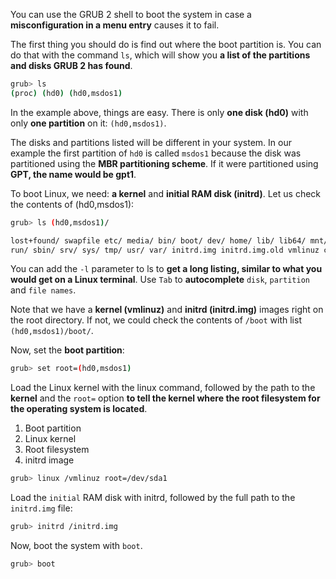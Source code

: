 You can use the GRUB 2 shell to boot the system in case a **misconfiguration in a menu entry** causes it to fail.

The first thing you should do is find out where the boot partition is. You can do that with the command `ls`, which will show you **a list of the partitions and disks GRUB 2 has found**.

```Bash
grub> ls
(proc) (hd0) (hd0,msdos1)
```

In the example above, things are easy. There is only **one disk (hd0)** with only **one partition** on it: `(hd0,msdos1)`.

The disks and partitions listed will be different in your system. In our example the first partition of `hd0` is called `msdos1` because the disk was partitioned using the **MBR partitioning scheme**. If it were partitioned using **GPT, the name would be gpt1**.

To boot Linux, we need: **a kernel** and **initial RAM disk (initrd)**. Let us check the contents of (hd0,msdos1):

```Bash
grub> ls (hd0,msdos1)/

lost+found/ swapfile etc/ media/ bin/ boot/ dev/ home/ lib/ lib64/ mnt/ opt/ proc/ root/
run/ sbin/ srv/ sys/ tmp/ usr/ var/ initrd.img initrd.img.old vmlinuz cdrom/
```

You can add the `-l` parameter to ls to **get a long listing, similar to what you would get on a Linux terminal**. Use `Tab` to **autocomplete** `disk`, `partition` and `file names`.


Note that we have a **kernel (vmlinuz)** and **initrd (initrd.img)** images right on the root directory. If not, we could check the contents of `/boot` with list `(hd0,msdos1)/boot/`.

Now, set the **boot partition**:
```Bash
grub> set root=(hd0,msdos1)
```

Load the Linux kernel with the linux command, followed by the path to the **kernel** and the `root=` option **to tell the kernel where the root filesystem for the operating system is located**.

1. Boot partition
2. Linux kernel 
3. Root filesystem
4. initrd image

```Bash
grub> linux /vmlinuz root=/dev/sda1
```

Load the `initial` RAM disk with initrd, followed by the full path to the `initrd.img` file:

```Bash
grub> initrd /initrd.img
```

Now, boot the system with `boot`.

```Bash
grub> boot
```

